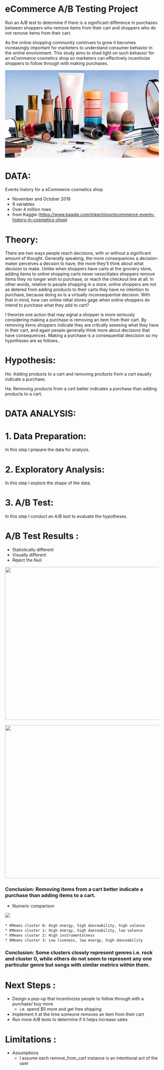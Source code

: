 # eCommerce A/B Testing Project

Run an A/B test to determine if there is a significant difference in purchases between shoppers who remove items from their cart and shoppers who do not remove items from their cart.

As the online shopping community continues to grow it becomes increasingly important for marketers to understand consumer behavior in the online environment. This study aims to shed light on such behavior for an eCommerce cosmetics shop so marketers can effectively incentivize shoppers to follow through with making purchases. 

 
<img src="Images/cosmetics_banner.jpg"></img>

# DATA:

Events history for a eCommerce cosmetics shop
- November and October 2019
- 9 variables
- Over 4 million rows
- from Kaggle (https://www.kaggle.com/mkechinov/ecommerce-events-history-in-cosmetics-shop)

# Theory:
There are two ways people reach decisions, with or without a significant amount of thought. Generally speaking, the more consequences a decision-maker perceives a decsion to have, the more they'll think about what decision to make. Unlike when shoppers have carts at the grociery store, adding items to online shopping carts never nesscitiates shoppers remove items they no longer wish to purchase, or reach the checkout line at all. In other words, relative to people shopping in a store, online shoppers are not as detered from adding products to their carts they have no intention to purchase, because doing so is a virtually inconsequential decision. With that in mind, how can online retial stores gage when online shoppers do intend to purchase what they add to cart? 

I theorize one action that may signal a shopper is more seriously considering making a purchase is removing an item from their cart. By removing items shoppers indicate they are crtically assesing what they have in their cart, and again people generally think more about decisions that have consequences. Making a purchase is a consequential descision so my hypotheses are as follows.. 

# Hypothesis:

Ho: Adding products to a cart and removing products from a cart equally indicate a purchase.

Ha: Removing products from a cart better indicates a purchase than adding products to a cart.


# DATA ANALYSIS:

# 1. Data Preparation:
In this step I prepare the data for analysis.

# 2. Exploratory Analysis:
In this step I explore the shape of the data. 

# 3. A/B Test:
In this step I conduct an A/B test to evaluate the hypotheses. 



# A/B Test Results :
- Statistically different
- Visually different
- Reject the Null

<img src="Images/clustering_by_genre.png" width="650" height="500"></img>

<img src="Images/clustering_by_KMeans.png" width="650" height="500"></img>

### Conclusion: Removing items from a cart better indicate a purchase than adding items to a cart.

- Numeric comparison

<img src="Images/cluster_centers.png"></img>

    * KMeans cluster 0: High energy, high danceability, high valence
    * KMeans cluster 1: High energy, high danceability, low valence
    * KMeans cluster 2: High instrumentalness
    * KMeans cluster 3: Low liveness, low energy, high danceability
   
### Conclusion: Some clusters closely represent genres i.e. rock and cluster 0, while others do not seem to represent any one particular genre but songs with similar metrics within them.

# Next Steps :
- Design a pop-up that incentivizes people to follow through with a purchase/ buy more
   * i.e. spend $5 more and get free shipping
- Implement it at the time someone removes an item from their cart 
- Run more A/B tests to determine if it helps increase sales
   
# Limitations :
- Assumptions
  * I assume each remove_from_cart instance is an intentional act of the user 
